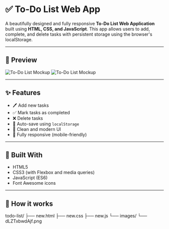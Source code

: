 # ✅ To-Do List Web App

A beautifully designed and fully responsive **To-Do List Web Application** built using **HTML, CSS, and JavaScript**. This app allows users to add, complete, and delete tasks with persistent storage using the browser's localStorage.

---

## 📸 Preview

![To-Do List Mockup](./images/dLZTxbwdAjf.png)
![To-Do List Mockup](./images/zlEsB5HC8Fe.png)

---

## ✨ Features

- 🖊️ Add new tasks
- ✅ Mark tasks as completed
- ❌ Delete tasks
- 💾 Auto-save using `localStorage`
- 🎨 Clean and modern UI
- 📱 Fully responsive (mobile-friendly)

---

## 🚀 Built With

- HTML5
- CSS3 (with Flexbox and media queries)
- JavaScript (ES6)
- Font Awesome icons

---
## 🚀 How it works

todo-list/
├── new.html
├── new.css
├── new.js
└── images/
    └── dLZTxbwdAjf.png


